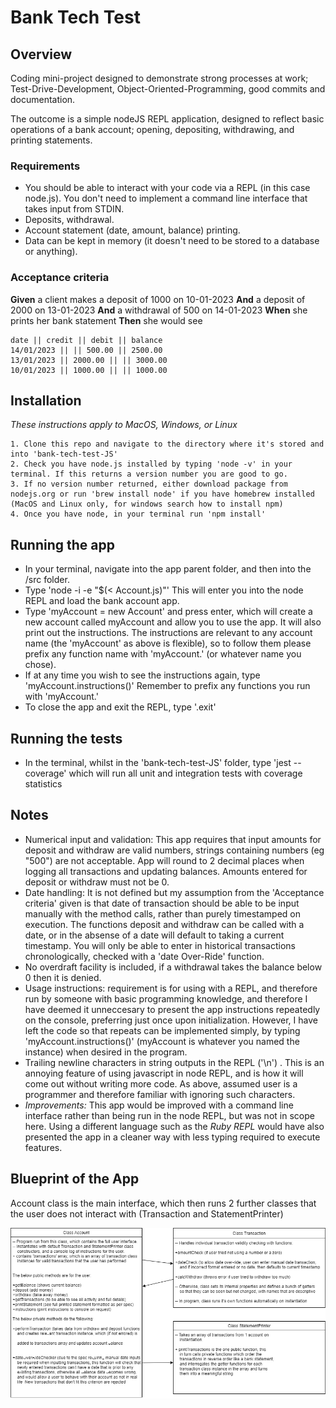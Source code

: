 # Bank Tech Test

## Overview

Coding mini-project designed to demonstrate strong processes at work; Test-Drive-Development, Object-Oriented-Programming, good commits and documentation.

The outcome is a simple nodeJS REPL application, designed to reflect basic operations of a bank account; opening, depositing, withdrawing, and printing statements.

### Requirements

- You should be able to interact with your code via a REPL (in this case node.js). You don't need to implement a command line interface that takes input from STDIN.
- Deposits, withdrawal.
- Account statement (date, amount, balance) printing.
- Data can be kept in memory (it doesn't need to be stored to a database or anything).

### Acceptance criteria

**Given** a client makes a deposit of 1000 on 10-01-2023
**And** a deposit of 2000 on 13-01-2023
**And** a withdrawal of 500 on 14-01-2023
**When** she prints her bank statement
**Then** she would see

```
date || credit || debit || balance
14/01/2023 || || 500.00 || 2500.00
13/01/2023 || 2000.00 || || 3000.00
10/01/2023 || 1000.00 || || 1000.00
```

## Installation

_These instructions apply to MacOS, Windows, or Linux_

```
1. Clone this repo and navigate to the directory where it's stored and into 'bank-tech-test-JS'
2. Check you have node.js installed by typing 'node -v' in your terminal. If this returns a version number you are good to go.
3. If no version number returned, either download package from nodejs.org or run 'brew install node' if you have homebrew installed (MacOS and Linux only, for windows search how to install npm)
4. Once you have node, in your terminal run 'npm install'
```

## Running the app

- In your terminal, navigate into the app parent folder, and then into the /src folder.
- Type 'node -i -e "$(< Account.js)"' This will enter you into the node REPL and load the bank account app.
- Type 'myAccount = new Account' and press enter, which will create a new account called myAccount and allow you to use the app. It will also print out the instructions. The instructions are relevant to any account name (the 'myAccount' as above is flexible), so to follow them please prefix any function name with 'myAccount.' (or whatever name you chose).
- If at any time you wish to see the instructions again, type 'myAccount.instructions()' Remember to prefix any functions you run with 'myAccount.'
- To close the app and exit the REPL, type '.exit'

## Running the tests

- In the terminal, whilst in the 'bank-tech-test-JS' folder, type 'jest --coverage' which will run all unit and integration tests with coverage statistics

## Notes

- Numerical input and validation: This app requires that input amounts for deposit and withdraw are valid numbers, strings containing numbers (eg "500") are not acceptable. App will round to 2 decimal places when logging all transactions and updating balances. Amounts entered for deposit or withdraw must not be 0.
- Date handling: It is not defined but my assumption from the 'Acceptance criteria' given is that date of transaction should be able to be input manually with the method calls, rather than purely timestamped on execution. The functions deposit and withdraw can be called with a date, or in the absense of a date will default to taking a current timestamp. You will only be able to enter in historical transactions chronologically, checked with a 'date Over-Ride' function.
- No overdraft facility is included, if a withdrawal takes the balance below 0 then it is denied.
- Usage instructions: requirement is for using with a REPL, and therefore run by someone with basic programming knowledge, and therefore I have deemed it unneccesary to present the app instructions repeatedly on the console, preferring just once upon initialization. However, I have left the code so that repeats can be implemented simply, by typing 'myAccount.instructions()' (myAccount is whatever you named the instance) when desired in the program.
- Trailing newline characters in string outputs in the REPL ('\n') . This is an annoying feature of using javascript in node REPL, and is how it will come out without writing more code. As above, assumed user is a programmer and therefore familiar with ignoring such characters.
- _Improvements:_ This app would be improved with a command line interface rather than being run in the node REPL, but was not in scope here. Using a different language such as the _Ruby REPL_ would have also presented the app in a cleaner way with less typing required to execute features.

## Blueprint of the App

Account class is the main interface, which then runs 2 further classes that the user does not interact with (Transaction and StatementPrinter)

![bank-test-blueprint](./bank-test-blueprint.png)

